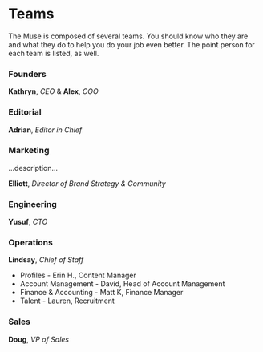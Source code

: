 # Teams

The Muse is composed of several teams.  You should know who they are and what they do to help you do your job even better.  The point person for each team is listed, as well.


### Founders
**Kathryn**, *CEO* & **Alex**, *COO*


### Editorial
**Adrian**, *Editor in Chief*



### Marketing
...description...

**Elliott**, *Director of Brand Strategy & Community*



### Engineering
**Yusuf**, *CTO*




### Operations
**Lindsay**, *Chief of Staff*
* Profiles - Erin H., Content Manager
* Account Management - David, Head of Account Management
* Finance & Accounting - Matt K, Finance Manager
* Talent - Lauren, Recruitment



### Sales
**Doug**, *VP of Sales* 